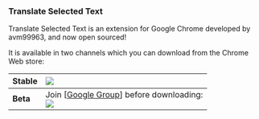 ### Translate Selected Text ###

Translate Selected Text is an extension for Google Chrome developed by avm99963, and now open sourced!

It is available in two channels which you can download from the Chrome Web store:

| **Stable** | [![](https://developer.chrome.com/webstore/images/ChromeWebStore_Badge_v2_206x58.png)](https://chrome.google.com/webstore/detail/translate-selected-text/fbimffnjoeobhjhochngikepgfejjmgj) |
|:-----------|:-------------------------------------------------------------------------------------------------------------------------------------------------------------------------------------------|
| **Beta**   | Join [[Google Group](https://groups.google.com/forum/#!forum/gtranslator-beta)] before downloading:<br><a href='https://chrome.google.com/webstore/detail/translate-selected-text-b/pckjhlclhnnhdadoockkhgfkceeljnkg'><img src='https://developer.chrome.com/webstore/images/ChromeWebStore_Badge_v2_206x58.png' /></a> </tbody></table>

